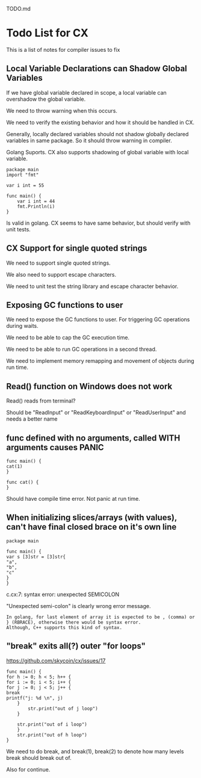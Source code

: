 TODO.md

# Todo List for CX

This is a list of notes for compiler issues to fix

## Local Variable Declarations can Shadow Global Variables

If we have global variable declared in scope, a local variable can overshadow the global variable.

We need to throw warning when this occurs.

We need to verify the existing behavior and how it should be handled in CX.

Generally, locally declared variables should not shadow globally declared variables in same package. So it should throw warning in compiler.

Golang Suports. CX also supports shadowing of global variable with local variable.

```
package main
import "fmt"

var i int = 55

func main() {
	var i int = 44
	fmt.Println(i)
}
```

Is valid in golang. CX seems to have same behavior, but should verify with unit tests.


## CX Support for single quoted strings

We need to support single quoted strings.

We also need to support escape characters.

We need to unit test the string library and escape character behavior.

## Exposing GC functions to user

We need to expose the GC functions to user. For triggering GC operations during waits.

We need to be able to cap the GC execution time.

We need to be able to run GC operations in a second thread.

We need to implement memory remapping and movement of objects during run time.

## Read() function on Windows does not work

Read() reads from terminal?

Should be "ReadInput" or "ReadKeyboardInput" or "ReadUserInput" and needs a better name

## func defined with no arguments, called WITH arguments causes PANIC

```
func main() {
cat(1)
}

func cat() {
}
```

Should have compile time error. Not panic at run time.

## When initializing slices/arrays (with values), can't have final closed brace on it's own line

```
package main

func main() {
var s [3]str = [3]str{
"a",
"b",
"c"
}
}
```

c.cx:7: syntax error: unexpected SEMICOLON

"Unexpected semi-colon" is clearly wrong error message.

```
In golang, for last element of array it is expected to be , (comma) or } (RBRACE), otherwise there would be syntax error.
Although, C++ supports this kind of syntax.
```

## "break" exits all(?) outer "for loops" 

https://github.com/skycoin/cx/issues/17

```
func main() {
for h := 0; h < 5; h++ {
for i := 0; i < 5; i++ {
for j := 0; j < 5; j++ {
break
printf("j: %d \n", j)
	}
  		str.print("out of j loop")
	}

	str.print("out of i loop")
	}
	str.print("out of h loop")
}

```

We need to do break, and break(1), break(2) to denote how many levels break should break out of.

Also for continue.